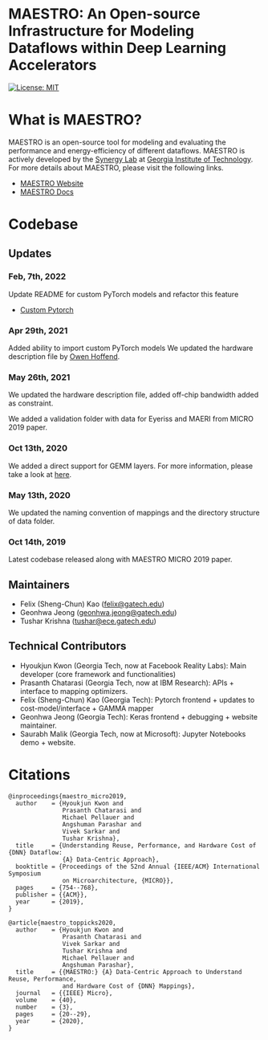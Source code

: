 # MAESTRO: An Open-source Infrastructure for Modeling Dataflows within Deep Learning Accelerators
[![License: MIT](https://img.shields.io/badge/License-MIT-yellow.svg)](./LICENSE)

# What is MAESTRO?
MAESTRO is an open-source tool for modeling and evaluating the performance and energy-efficiency of different dataflows. MAESTRO is actively developed by the [Synergy Lab](https://synergy.ece.gatech.edu/) at [Georgia Institute of Technology](https://www.gatech.edu/). For more details about MAESTRO, please visit the following links.

- [MAESTRO Website](http://maestro.ece.gatech.edu/)
- [MAESTRO Docs](http://maestro.ece.gatech.edu/docs/build/html/index.html)

# Codebase

## Updates
### Feb, 7th, 2022
Update README for custom PyTorch models and refactor this feature
* [Custom Pytorch](./tools/frontend/torch-example/)

### Apr 29th, 2021
Added ability to import custom PyTorch models 
We updated the hardware description file by [Owen Hoffend](https://github.com/OwenHoffend).

### May 26th, 2021

We updated the hardware description file, added off-chip bandwidth added as constraint.

We added a validation folder with data for Eyeriss and MAERI from MICRO 2019 paper.

### Oct 13th, 2020

We added a direct support for GEMM layers. For more information, please take a look at [here](http://maestro.ece.gatech.edu/docs/build/html/layer_supported.html).

### May 13th, 2020

We updated the naming convention of mappings and the directory structure of data folder.

### Oct 14th, 2019

Latest codebase released along with MAESTRO MICRO 2019 paper.


## Maintainers
- Felix (Sheng-Chun) Kao (felix@gatech.edu)
- Geonhwa Jeong (geonhwa.jeong@gatech.edu)
- Tushar Krishna (tushar@ece.gatech.edu)


## Technical Contributors
- Hyoukjun Kwon (Georgia Tech, now at Facebook Reality Labs): Main developer (core framework and functionalities)
- Prasanth Chatarasi (Georgia Tech, now at IBM Research): APIs + interface to mapping optimizers.
- Felix (Sheng-Chun) Kao (Georgia Tech): Pytorch frontend + updates to cost-model/interface + GAMMA mapper
- Geonhwa Jeong (Georgia Tech): Keras frontend + debugging + website maintainer.
- Saurabh Malik (Georgia Tech, now at Microsoft): Jupyter Notebooks demo + website.

# Citations ###
```
@inproceedings{maestro_micro2019,
  author    = {Hyoukjun Kwon and
               Prasanth Chatarasi and
               Michael Pellauer and
               Angshuman Parashar and
               Vivek Sarkar and
               Tushar Krishna},
  title     = {Understanding Reuse, Performance, and Hardware Cost of {DNN} Dataflow:
               {A} Data-Centric Approach},
  booktitle = {Proceedings of the 52nd Annual {IEEE/ACM} International Symposium
               on Microarchitecture, {MICRO}},
  pages     = {754--768},
  publisher = {{ACM}},
  year      = {2019},
}

```
```
@article{maestro_toppicks2020,
  author    = {Hyoukjun Kwon and
               Prasanth Chatarasi and
               Vivek Sarkar and
               Tushar Krishna and
               Michael Pellauer and
               Angshuman Parashar},
  title     = {{MAESTRO:} {A} Data-Centric Approach to Understand Reuse, Performance,
               and Hardware Cost of {DNN} Mappings},
  journal   = {{IEEE} Micro},
  volume    = {40},
  number    = {3},
  pages     = {20--29},
  year      = {2020},
}
```
